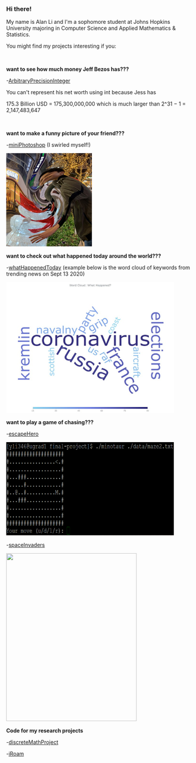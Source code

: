 ### Hi there! 

My name is Alan Li and I'm a sophomore student at Johns Hopkins University majoring in Computer Science and Applied Mathematics & Statistics. 

You might find my projects interesting if you:

<br>

**want to see how much money Jeff Bezos has???** 
  
  -[ArbitraryPrecisionInteger](https://github.com/tottiliyt/ArbitraryPrecisionInteger)
  
  You can't represent his net worth using int because Jess has
  
  175.3 Billion USD = 175,300,000,000 which is much larger than 2^31 − 1 = 2,147,483,647 
  
<br>

**want to make a funny picture of your friend???** 
  
  -[miniPhotoshop](https://github.com/tottiliyt/miniPhotoshop)
  (I swirled myself!)
  
  <img src="https://github.com/tottiliyt/miniPhotoshop/blob/master/swirl_myself.jpg" width="230" height="250">

<br>

**want to check out what happened today around the world???** 
  
  -[whatHappenedToday](https://github.com/tottiliyt/whatHappenedToday)
  (example below is the word cloud of keywords from trending news on Sept 13 2020)
  
  <img src="https://github.com/tottiliyt/whatHappenedToday/blob/master/Sept13News.jpg" width="450" height="350">
  
  <br>
  
**want to play a game of chasing???** 
  
  -[escapeHero](https://github.com/tottiliyt/escapeHero)
  
  <img src="https://github.com/tottiliyt/escapeHero/blob/master/demo.gif" width="450" height="250">
  
  -[spaceInvaders](https://github.com/tottiliyt/spaceInvaders)
  
  <img src="https://github.com/tottiliyt/spaceInvaders/blob/master/demo.gif" width="350" height="450">
<br>


**Code for my research projects**

  -[discreteMathProject](https://github.com/tottiliyt/discreteMathProject)
  
  -[iRoam](https://github.com/tottiliyt/iRoam)
